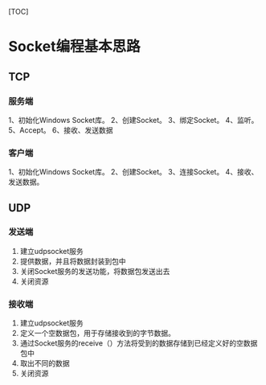 [TOC]

# Socket编程基本思路

## TCP

### 服务端

   1、初始化Windows Socket库。
   2、创建Socket。
   3、绑定Socket。
   4、监听。
   5、Accept。
   6、接收、发送数据

### 客户端

   1、初始化Windows Socket库。
   2、创建Socket。
   3、连接Socket。
   4、接收、发送数据。





## UDP 

### 发送端
1. 建立udpsocket服务
2. 提供数据，并且将数据封装到包中
3. 关闭Socket服务的发送功能，将数据包发送出去
4. 关闭资源

### 接收端

1. 建立udpsocket服务
2. 定义一个空数据包，用于存储接收到的字节数据。
3. 通过Socket服务的receive（）方法将受到的数据存储到已经定义好的空数据包中
4.  取出不同的数据
5.  关闭资源